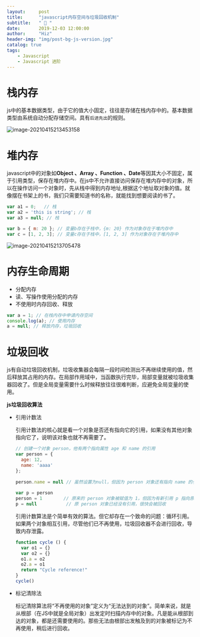 ```yaml
---
layout:     post
title:      "javascript内存空间与垃圾回收机制"
subtitle:   " 🎯 "
date:       2019-12-03 12:00:00
author:     "Hiz"
header-img: "img/post-bg-js-version.jpg"
catalog: true
tags:
    - Javascript
    - Javascript 进阶
---
```


# 栈内存

js中的基本数据类型，由于它的值大小固定，往往是存储在栈内存中的。基本数据类型由系统自动分配存储空间。具有`后进先出`的规则。

![image-20210415213453158](https://gitee.com/inkkk0516/typora/raw/master/image-20210415213453158.png)

# 堆内存

javascript中的对象如**Object 、Array 、Function 、Date**等因其大小不固定，属于引用类型，保存在堆内存中。在js中不允许直接访问保存在堆内存中的对象，所以在操作访问一个对象时，先从栈中得到内存地址,根据这个地址取对象的值。就像摆在书架上的书，我们只需要知道书的名称，就能找到想要阅读的书了。

```javascript
var a1 = 0;   // 栈 
var a2 = 'this is string'; // 栈
var a3 = null; // 栈

var b = { m: 20 }; // 变量b存在于栈中，{m: 20} 作为对象存在于堆内存中
var c = [1, 2, 3]; // 变量c存在于栈中，[1, 2, 3] 作为对象存在于堆内存中
```

![image-20210415213705478](https://gitee.com/inkkk0516/typora/raw/master/image-20210415213705478.png)

# 内存生命周期

* 分配内存
* 读、写操作使用分配的内存
* 不使用时内存回收、释放

```javascript
var a = 1; // 在栈内存中申请内存空间
console.log(a); // 使用内存
a = null; // 释放内存，垃圾回收
```

# 垃圾回收

js有自动垃圾回收机制，垃圾收集器会每隔一段时间检测出不再继续使用的值，然后释放其占用的内存。在局部作用域中，当函数执行完毕，局部变量就被垃圾收集器回收了。但是全局变量需要什么时候释放往往很难判断，应避免全局变量的使用。

**js垃圾回收算法**

* 引用计数法

  引用计数法的核心就是看一个对象是否还有指向它的引用，如果没有其他对象指向它了，说明该对象也就不再需要了。

  ```javascript
  // 创建一个对象 person，他有两个指向属性 age 和 name 的引用
  var person = {
    age: 12,
    name: 'aaaa'
  };
   
  person.name = null // 虽然设置为null，但因为 person 对象还有指向 name 的引用，因此name 不会回收
   
  var p = person
  person = 1        // 原来的 person 对象被赋值为 1，但因为有新引用 p 指向原 person 对象，因此它不会被回收
  p = null           // 原 person 对象已经没有引用，很快会被回收
  ```

  引用计数算法是个简单有效的算法。但它却存在一个致命的问题：循环引用。如果两个对象相互引用，尽管他们已不再使用，垃圾回收器不会进行回收，导致内存泄露。

  ```javascript
  function cycle () {
    var o1 = {}
    var o2 = {}
    o1.a = o2
    o2.a = o1
    return "Cycle reference!"
  }
  cycle()
  ```

* 标记清除法

  标记清除算法将“不再使用的对象”定义为“无法达到的对象”。简单来说，就是从根部（在JS中就是全局对象）出发定时扫描内存中的对象。凡是能从根部到达的对象，都是还需要使用的。那些无法由根部出发触及到的对象被标记为不再使用，稍后进行回收。

